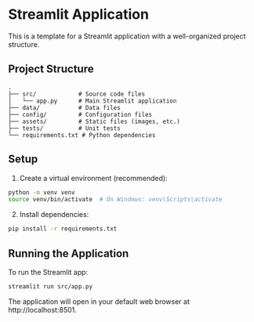 # Streamlit Application

This is a template for a Streamlit application with a well-organized project structure.

## Project Structure
```
.
├── src/            # Source code files
│   └── app.py      # Main Streamlit application
├── data/           # Data files
├── config/         # Configuration files
├── assets/         # Static files (images, etc.)
├── tests/          # Unit tests
└── requirements.txt # Python dependencies
```

## Setup

1. Create a virtual environment (recommended):
```bash
python -m venv venv
source venv/bin/activate  # On Windows: venv\Scripts\activate
```

2. Install dependencies:
```bash
pip install -r requirements.txt
```

## Running the Application

To run the Streamlit app:
```bash
streamlit run src/app.py
```

The application will open in your default web browser at http://localhost:8501. 